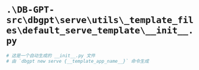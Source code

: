 # `.\DB-GPT-src\dbgpt\serve\utils\_template_files\default_serve_template\__init__.py`

```py
# 这是一个自动生成的 __init__.py 文件
# 由 `dbgpt new serve {__template_app_name__}` 命令生成
```